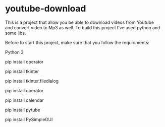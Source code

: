 # youtube-download
This is a project that allow you be able to download videos from Youtube and convert video to Mp3 as well.  To build this project I've used python and some libs.

Before to start this project, make sure that you follow the requiriments:

Python 3

pip install operator

pip install tkinter

pip install tkinter.filedialog

pip install operator

pip install calendar 

pip install pytube 

pip install PySimpleGUI
